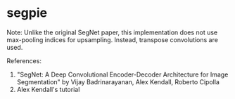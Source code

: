 # segpie

Note: Unlike the original SegNet paper, this implementation does not use max-pooling indices for upsampling. Instead, transpose convolutions are used.

References:
1. "SegNet: A Deep Convolutional Encoder-Decoder Architecture for Image Segmentation"
    by Vijay Badrinarayanan, Alex Kendall, Roberto Cipolla
2.  Alex Kendall's tutorial
